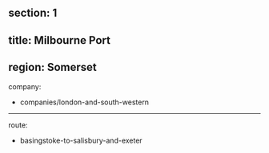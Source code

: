 ﻿section: 1
----
title: Milbourne Port
----
region: Somerset
----
company:
- companies/london-and-south-western
----
route:
- basingstoke-to-salisbury-and-exeter
